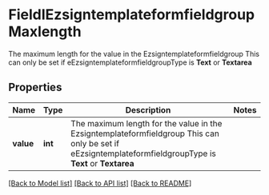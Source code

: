 # FieldIEzsigntemplateformfieldgroupMaxlength

The maximum length for the value in the Ezsigntemplateformfieldgroup  This can only be set if eEzsigntemplateformfieldgroupType is **Text** or **Textarea**

## Properties
Name | Type | Description | Notes
------------ | ------------- | ------------- | -------------
**value** | **int** | The maximum length for the value in the Ezsigntemplateformfieldgroup  This can only be set if eEzsigntemplateformfieldgroupType is **Text** or **Textarea** | 

[[Back to Model list]](../README.md#documentation-for-models) [[Back to API list]](../README.md#documentation-for-api-endpoints) [[Back to README]](../README.md)


